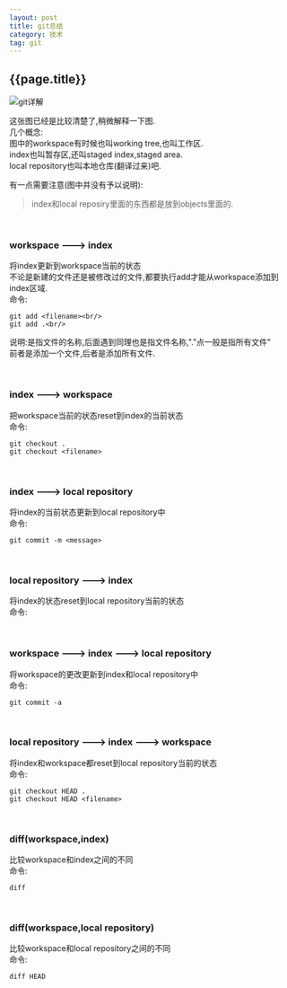 ```yaml
---
layout: post
title: git总结
category: 技术
tag: git
---
```

## {{page.title}}

![git详解](http://i.stack.imgur.com/caci5.png)

这张图已经是比较清楚了,稍微解释一下图.<br/>
几个概念:<br/>
图中的workspace有时候也叫working tree,也叫工作区.<br/>
index也叫暂存区,还叫staged index,staged area.<br/>
local repository也叫本地仓库(翻译过来)吧.

有一点需要注意(图中并没有予以说明):
> index和local reposiry里面的东西都是放到objects里面的.

<br/>

### workspace ---> index<br/>
将index更新到workspace当前的状态<br/>
不论是新建的文件还是被修改过的文件,都要执行add才能从workspace添加到index区域.<br/>
命令:

~~~
git add <filename><br/>
git add .<br/>
~~~
说明:<filename>是指文件的名称,后面遇到<filename>同理也是指文件名称,"."点一般是指所有文件"<br/>
前者是添加一个文件,后者是添加所有文件.

<br/>

### index ---> workspace<br/>
把workspace当前的状态reset到index的当前状态<br/>
命令:

~~~
git checkout .
git checkout <filename>
~~~

<br/>

### index ---> local repository<br/>
将index的当前状态更新到local repository中<br/>
命令:

~~~
git commit -m <message>
~~~

<br/>

### local repository ---> index<br/>
将index的状态reset到local repository当前的状态<br/>
命令:

<br/>

### workspace ---> index ---> local repository <br/>
将workspace的更改更新到index和local repository中<br/>
命令:

~~~
git commit -a
~~~

<br/>

### local repository ---> index ---> workspace<br/>
将index和workspace都reset到local repository当前的状态<br/>
命令:

~~~
git checkout HEAD .
git checkout HEAD <filename>
~~~

<br/>

### diff(workspace,index)<br/>
比较workspace和index之间的不同<br/>
命令:

~~~
diff
~~~

<br/>

### diff(workspace,local repository)<br/>
比较workspace和local repository之间的不同<br/>
命令:

~~~
diff HEAD
~~~







